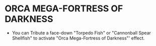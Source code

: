 # ORCA MEGA-FORTRESS OF DARKNESS

*   You can Tribute a face-down "Torpedo Fish" or "Cannonball Spear Shellfish" to activate "Orca Mega-Fortress of Darkness"' effect.
